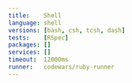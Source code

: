 ```yaml
---
title:    Shell
language: shell
versions: [bash, csh, tcsh, dash]
tests:    [RSpec]
packages: []
services: []
timeout:  12000ms
runner:   codewars/ruby-runner
---
```

